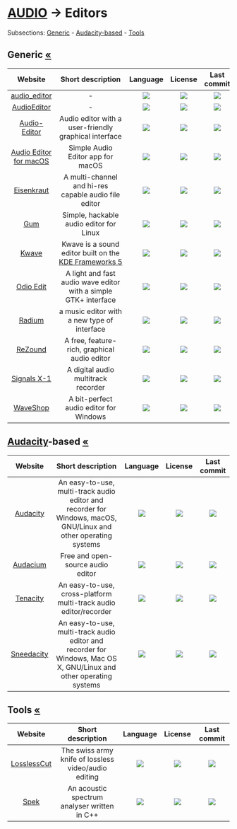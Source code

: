 # [AUDIO](https://github.com/forart/HyMPS#-1) -> Editors
Subsections: [Generic](#generic-) - [Audacity-based](#audacity-based-) - [Tools](#tools-)

## Generic [«](#audio---editors)
|Website|Short description|Language|License|Last commit|
|:-:|:-:|:-:|:-:|:-:|
|[audio_editor](https://github.com/objective-audio/audio_editor)|-|[![](https://img.shields.io/github/languages/top/objective-audio/audio_editor?color=pink&style=flat-square)](https://github.com/objective-audio/audio_editor/graphs/contributors)|[![](https://flat.badgen.net/github/license/objective-audio/audio_editor?label=)](https://github.com/objective-audio/audio_editor/blob/master/LICENSE)|[![](https://flat.badgen.net/github/last-commit/objective-audio/audio_editor?label=)](https://github.com/objective-audio/audio_editor/graphs/code-frequency)|
|[AudioEditor](https://github.com/MarkPatka/AudioEditor-Alpha-)|-|[![](https://img.shields.io/github/languages/top/MarkPatka/AudioEditor-Alpha-?color=pink&style=flat-square)](https://github.com/MarkPatka/AudioEditor-Alpha-/graphs/contributors)|[![](https://flat.badgen.net/github/license/MarkPatka/AudioEditor-Alpha-?label=)](https://github.com/MarkPatka/AudioEditor-Alpha-/blob/master/LICENSE)|[![](https://flat.badgen.net/github/last-commit/MarkPatka/AudioEditor-Alpha-?label=)](https://github.com/MarkPatka/AudioEditor-Alpha-/graphs/code-frequency)|
|[Audio-Editor](https://github.com/D3RPole96/Audio-Editor)|Audio editor with a user-friendly graphical interface|[![](https://img.shields.io/github/languages/top/D3RPole96/Audio-Editor?color=pink&style=flat-square)](https://github.com/D3RPole96/Audio-Editor/graphs/contributors)|[![](https://flat.badgen.net/github/license/D3RPole96/Audio-Editor?label=)](https://github.com/D3RPole96/Audio-Editor/blob/master/LICENSE)|[![](https://flat.badgen.net/github/last-commit/D3RPole96/Audio-Editor?label=)](https://github.com/D3RPole96/Audio-Editor/graphs/code-frequency)|
|[Audio Editor for macOS](https://github.com/russelldzhafarov/audio-editor-macos)|Simple Audio Editor app for macOS|[![](https://img.shields.io/github/languages/top/russelldzhafarov/audio-editor-macos?color=pink&style=flat-square)](https://github.com/russelldzhafarov/audio-editor-macos/graphs/contributors)|[![](https://flat.badgen.net/github/license/russelldzhafarov/audio-editor-macos?label=)](https://github.com/russelldzhafarov/audio-editor-macos/blob/master/LICENSE)|[![](https://flat.badgen.net/github/last-commit/russelldzhafarov/audio-editor-macos?label=)](https://github.com/russelldzhafarov/audio-editor-macos/graphs/code-frequency)|
|[Eisenkraut](https://www.sciss.de/eisenkraut/)|A multi-channel and hi-res capable audio file editor|[![](https://img.shields.io/github/languages/top/Sciss/Eisenkraut?color=pink&style=flat-square)](https://github.com/Sciss/Eisenkraut/graphs/contributors)|[![](https://flat.badgen.net/github/license/Sciss/Eisenkraut?label=)](https://github.com/Sciss/Eisenkraut/blob/master/LICENSE)|[![](https://flat.badgen.net/github/last-commit/Sciss/Eisenkraut?label=)](https://github.com/Sciss/Eisenkraut/graphs/code-frequency)|
|[Gum](https://github.com/stackp/Gum)|Simple, hackable audio editor for Linux|[![](https://img.shields.io/github/languages/top/stackp/Gum?color=pink&style=flat-square)](https://github.com/stackp/Gum/graphs/contributors)|[![](https://flat.badgen.net/badge/license/OWN/blue?label=)](https://github.com/stackp/Gum/blob/master/LICENSE)|[![](https://flat.badgen.net/github/last-commit/stackp/Gum?label=)](https://github.com/stackp/Gum/graphs/code-frequency)|
|[Kwave](https://kwave.sourceforge.net/)|Kwave is a sound editor built on the [KDE Frameworks 5](https://kde.org/)|[![](https://img.shields.io/github/languages/top/KDE/kwave?color=pink&style=flat-square)](https://github.com/KDE/kwave/graphs/contributors)|[![](https://flat.badgen.net/github/license/KDE/kwave?label=)](https://github.com/KDE/kwave/blob/master/LICENSE)|[![](https://flat.badgen.net/github/last-commit/KDE/kwave?label=)](https://github.com/KDE/kwave/graphs/code-frequency)|
|[Odio Edit](https://tari.in/www/software/odio-edit/)|A light and fast audio wave editor with a simple GTK+ interface|[![](https://img.shields.io/github/languages/top/tari01/odio-edit?color=pink&style=flat-square)](https://github.com/tari01/odio-edit/graphs/contributors)|[![](https://flat.badgen.net/github/license/tari01/odio-edit?label=)](https://github.com/tari01/odio-edit/blob/master/LICENSE)|[![](https://flat.badgen.net/github/last-commit/tari01/odio-edit?label=)](https://github.com/tari01/odio-edit/graphs/code-frequency)|
|[Radium](http://users.notam02.no/~kjetism/radium/)|a music editor with a new type of interface|[![](https://img.shields.io/github/languages/top/kmatheussen/radium?color=pink&style=flat-square)](https://github.com/kmatheussen/radium/graphs/contributors)|[![](https://flat.badgen.net/github/license/kmatheussen/radium?label=)](https://github.com/kmatheussen/radium/blob/master/LICENSE)|[![](https://flat.badgen.net/github/last-commit/kmatheussen/radium?label=)](https://github.com/kmatheussen/radium/graphs/code-frequency)|
|[ReZound](http://rezound.sourceforge.net/)|A free, feature-rich, graphical audio editor|[![](https://img.shields.io/github/languages/top/ddurham2/rezound?color=pink&style=flat-square)](https://github.com/ddurham2/rezound/graphs/contributors)|[![](https://flat.badgen.net/github/license/ddurham2/rezound?label=)](https://github.com/ddurham2/rezound/blob/master/LICENSE)|[![](https://flat.badgen.net/github/last-commit/ddurham2/rezound?label=)](https://github.com/ddurham2/rezound/graphs/code-frequency)|
|[Signals X-1](https://transonic.kohoutech.com/products/signalsx1/signalsx1.html)|A digital audio multitrack recorder|[![](https://img.shields.io/github/languages/top/kohoutech/Signals-X-1?color=pink&style=flat-square)](https://github.com/kohoutech/Signals-X-1/graphs/contributors)|[![](https://flat.badgen.net/github/license/kohoutech/Signals-X-1?label=)](https://github.com/kohoutech/Signals-X-1/blob/master/LICENSE)|[![](https://flat.badgen.net/github/last-commit/kohoutech/Signals-X-1?label=)](https://github.com/kohoutech/Signals-X-1/graphs/code-frequency)|
|[WaveShop](https://victimofleisure.github.io/WaveShop/)|A bit-perfect audio editor for Windows|[![](https://img.shields.io/github/languages/top/victimofleisure/WaveShop?color=pink&style=flat-square)](https://github.com/victimofleisure/WaveShop/graphs/contributors)|[![](https://flat.badgen.net/github/license/victimofleisure/WaveShop?label=)](https://github.com/victimofleisure/WaveShop/blob/master/LICENSE)|[![](https://flat.badgen.net/github/last-commit/victimofleisure/WaveShop?label=)](https://github.com/victimofleisure/WaveShop/graphs/code-frequency)|


## [Audacity](https://www.audacityteam.org/)-based [«](#audio---editors)
|Website|Short description|Language|License|Last commit|
|:-:|:-:|:-:|:-:|:-:|
|[Audacity](https://github.com/audacity/audacity)|An easy-to-use, multi-track audio editor and recorder for Windows, macOS, GNU/Linux and other operating systems|[![](https://img.shields.io/github/languages/top/audacity/audacity?color=pink&style=flat-square)](https://github.com/audacity/audacity/graphs/contributors)|[![](https://flat.badgen.net/github/license/audacity/audacity?label=)](https://github.com/audacity/audacity/blob/master/LICENSE)|[![](https://flat.badgen.net/github/last-commit/audacity/audacity?label=)](https://github.com/audacity/audacity/graphs/code-frequency)|
|[Audacium](https://audacium.github.io/audacium/)|Free and open-source audio editor|[![](https://img.shields.io/github/languages/top/SartoxSoftware/audacium?color=pink&style=flat-square)](https://github.com/SartoxSoftware/audacium/graphs/contributors)|[![](https://flat.badgen.net/github/license/SartoxSoftware/audacium?label=)](https://github.com/SartoxSoftware/audacium/blob/master/LICENSE)|[![](https://flat.badgen.net/github/last-commit/SartoxSoftware/audacium?label=)](https://github.com/SartoxSoftware/audacium/graphs/code-frequency)|
|[Tenacity](https://tenacityaudio.org/)|An easy-to-use, cross-platform multi-track audio editor/recorder|[![](https://img.shields.io/github/languages/top/tenacityteam/tenacity?color=pink&style=flat-square)](https://github.com/tenacityteam/tenacity/graphs/contributors)|[![](https://flat.badgen.net/github/license/tenacityteam/tenacity?label=)](https://github.com/tenacityteam/tenacity/blob/master/LICENSE)|[![](https://flat.badgen.net/github/last-commit/tenacityteam/tenacity?label=)](https://github.com/tenacityteam/tenacity/graphs/code-frequency)|
|[Sneedacity](https://github.com/Sneeds-Feed-and-Seed/sneedacity)|An easy-to-use, multi-track audio editor and recorder for Windows, Mac OS X, GNU/Linux and other operating systems|[![](https://img.shields.io/github/languages/top/Sneeds-Feed-and-Seed/sneedacity?color=pink&style=flat-square)](https://github.com/Sneeds-Feed-and-Seed/sneedacity/graphs/contributors)|[![](https://flat.badgen.net/github/license/Sneeds-Feed-and-Seed/sneedacity?label=)](https://github.com/Sneeds-Feed-and-Seed/sneedacity/blob/master/LICENSE)|[![](https://flat.badgen.net/github/last-commit/Sneeds-Feed-and-Seed/sneedacity?label=)](https://github.com/Sneeds-Feed-and-Seed/sneedacity/graphs/code-frequency)|


## Tools [«](#audio---editors)
|Website|Short description|Language|License|Last commit|
|:-:|:-:|:-:|:-:|:-:|
|[LosslessCut](https://mifi.no/losslesscut/)|The swiss army knife of lossless video/audio editing|[![](https://img.shields.io/github/languages/top/mifi/lossless-cut?color=pink&style=flat-square)](https://github.com/mifi/lossless-cut/graphs/contributors)|[![](https://flat.badgen.net/github/license/mifi/lossless-cut?label=)](https://github.com/mifi/lossless-cut/blob/master/LICENSE)|[![](https://flat.badgen.net/github/last-commit/mifi/lossless-cut?label=)](https://github.com/mifi/lossless-cut/graphs/code-frequency)|
|[Spek](http://spek.cc/)|An acoustic spectrum analyser written in C++|[![](https://img.shields.io/github/languages/top/alexkay/spek?color=pink&style=flat-square)](https://github.com/alexkay/spek/graphs/contributors)|[![](https://flat.badgen.net/github/license/alexkay/spek?label=)](https://github.com/alexkay/spek/blob/master/LICENSE)|[![](https://flat.badgen.net/github/last-commit/alexkay/spek?label=)](https://github.com/alexkay/spek/graphs/code-frequency)|
